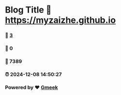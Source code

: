 # Blog Title :link: https://myzaizhe.github.io 
### :page_facing_up: [3](https://myzaizhe.github.io/tag.html) 
### :speech_balloon: 0 
### :hibiscus: 7389 
### :alarm_clock: 2024-12-08 14:50:27 
### Powered by :heart: [Gmeek](https://github.com/Meekdai/Gmeek)
